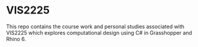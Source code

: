 # VIS2225

This repo contains the course work and personal studies associated with VIS2225 which explores computational design using C# in Grasshopper and Rhino 6.

